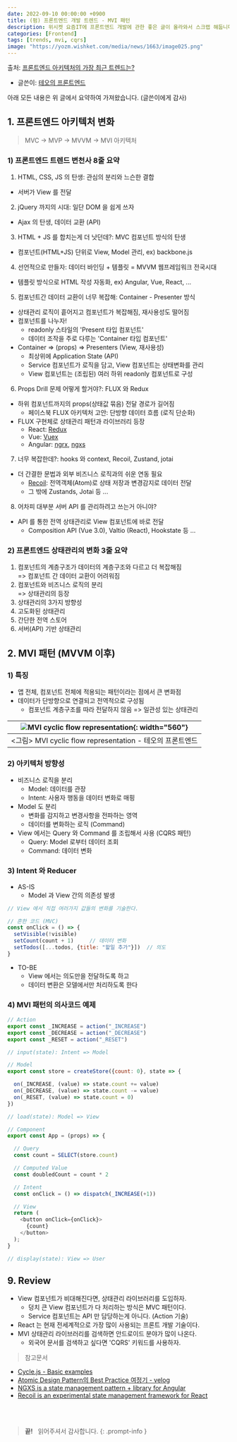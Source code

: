 ```yaml
---
date: 2022-09-10 00:00:00 +0900
title: (펌) 프론트엔드 개발 트렌드 - MVI 패턴
description: 위시켓 요즘IT에 프론트엔드 개발에 관한 좋은 글이 올라와서 스크랩 해둡니다.
categories: [Frontend]
tags: [trends, mvi, cqrs]
image: "https://yozm.wishket.com/media/news/1663/image025.png"
---
```


출처: [프론트엔드 아키텍처의 가장 최근 트렌드는?](https://yozm.wishket.com/magazine/detail/1663/)

- 글쓴이: [테오의 프론트엔드](https://velog.io/@teo/MVI-Architecture) 

아래 모든 내용은 위 글에서 요약하여 가져왔습니다. (글쓴이에게 감사)


## 1. 프론트엔드 아키텍처 변화

> MVC -> MVP -> MVVM -> MVI 아키텍처

### 1) 프론트엔드 트렌드 변천사 8줄 요약

1. HTML, CSS, JS 의 탄생: 관심의 분리와 느슨한 결합<br/>
  - 서버가 View 를 전달

2. jQuery 까지의 시대: 일단 DOM 을 쉽게 쓰자<br/>
  - Ajax 의 탄생, 데이터 교환 (API)

3. HTML + JS 를 합치는게 더 낫던데?: MVC 컴포넌트 방식의 탄생<br/>
  - 컴포넌트(HTML+JS) 단위로 View, Model 관리, ex) backbone.js

4. 선언적으로 만들자: 데이터 바인딩 + 템플릿 = MVVM 웹프레임워크 전국시대<br/>
  - 템플릿 방식으로 HTML 작성 자동화, ex) Angular, Vue, React, ...

5. 컴포넌트간 데이터 교환이 너무 복잡해: Container - Presenter 방식<br/>
  - 상태관리 로직이 흩어지고 컴포넌트가 복잡해짐, 재사용성도 떨어짐
  - 컴포넌트를 나누자!
    + readonly 스타일의 'Present 타입 컴포넌트'
    + 데이터 조작을 주로 다루는 'Container 타입 컴포넌트'
  - Container => (props) => Presenters (View, 재사용성)
    + 최상위에 Application State (API)
    + Service 컴포넌트가 로직을 담고, View 컴포넌트는 상태변화를 관리
    + View 컴포넌트는 (조립된) 여러 하위 readonly 컴포넌트로 구성
 
6. Props Drill 문제 어떻게 할거야?: FLUX 와 Redux<br/>
  - 하위 컴포넌트까지의 props(상태값 묶음) 전달 경로가 길어짐
    + 페이스북 FLUX 아키텍처 고안: 단방향 데이터 흐름 (로직 단순화)
  - FLUX 구현체로 상태관리 패턴과 라이브러리 등장
    + React: [Redux](https://redux.js.org/)
    + Vue: [Vuex](https://vuex.vuejs.org/)
    + Angular: [ngrx](https://ngrx.io/), [ngxs](https://www.ngxs.io/)

7. 너무 복잡한데?: hooks 와 context, Recoil, Zustand, jotai<br/>
  - 더 간결한 문법과 외부 비즈니스 로직과의 쉬운 연동 필요
    + [Recoil](https://recoiljs.org/): 전역객체(Atom)로 상태 저장과 변경감지로 데이터 전달
    + 그 밖에 Zustands, Jotai 등 ...

8. 어차피 대부분 서버 API 를 관리하려고 쓰는거 아니야?<br/>
  - API 를 통한 전역 상태관리로 View 컴포넌트에 바로 전달
    + Composition API (Vue 3.0), Valtio (React), Hookstate 등 ...

### 2) 프론트엔드 상태관리의 변화 3줄 요약

1. 컴포넌트의 계층구조가 데이터의 계층구조와 다르고 더 복잡해짐 <br/>
  => 컴포넌트 간 데이터 교환이 어려워짐
2. 컴포넌트와 비즈니스 로직의 분리<br/>
  => 상태관리의 등장
3. 상태관리의 3가지 방향성
  1. 고도화된 상태관리
  2. 간단한 전역 스토어
  3. 서버(API) 기반 상태관리

## 2. MVI 패턴 (MVVM 이후)

### 1) 특징

- 앱 전체, 컴포넌트 전체에 적용되는 패턴이라는 점에서 큰 변화점
- 데이터가 단방향으로 연결되고 전역적으로 구성됨
  + 컴포넌트 계층구조를 따라 전달하지 않음 => 일관성 있는 상태관리

| ![MVI cyclic flow representation](https://yozm.wishket.com/media/news/1663/image025.png){: width="560"} |
| :--: |
| &lt;그림&gt; MVI cyclic flow representation - 테오의 프론트엔드 |

### 2) 아키텍처 방향성

- 비즈니스 로직을 분리
  + Model: 데이터를 관장
  + Intent: 사용자 행동을 데이터 변화로 매핑
- Model 도 분리
  + 변화를 감지하고 변경사항을 전파하는 영역
  + 데이터를 변화하는 로직 (Command)
- View 에서는 Query 와 Command 를 조립해서 사용 (CQRS 패턴)
  + Query: Model 로부터 데이터 조회
  + Command: 데이터 변화

### 3) Intent 와 Reducer

- AS-IS
  + Model 과 View 간의 의존성 발생 

```js
// View 에서 직접 여러가지 값들의 변화를 기술한다.

// 흔한 코드 (MVC)
const onClick = () => {
  setVisible(!visible)
  setCount(count + 1)     // 데이터 변화
  setTodos([...todos, {title: "할일 추가"}])  // 의도
}
```

- TO-BE
  + View 에서는 의도만을 전달하도록 하고
  + 데이터 변환은 모델에서만 처리하도록 한다

### 4) MVI 패턴의 의사코드 예제

```js
// Action
export const _INCREASE = action("_INCREASE")
export const _DECREASE = action("_DECREASE")
export const _RESET = action("_RESET")

// input(state): Intent => Model

// Model
export const store = createStore({count: 0}, state => {

  on(_INCREASE, (value) => state.count += value)
  on(_DECREASE, (value) => state.count -= value)
  on(_RESET, (value) => state.count = 0)
})

// load(state): Model => View

// Component
export const App = (props) => {

  // Query
  const count = SELECT(store.count)

  // Computed Value
  const doubledCount = count * 2

  // Intent
  const onClick = () => dispatch(_INCREASE(+1))

  // View
  return (
    <button onClick={onClick}>
      {count}
    </button>
  );
}

// display(state): View => User
```

## 9. Review

- View 컴포넌트가 비대해진다면, 상태관리 라이브러리를 도입하자.
  + 덩치 큰 View 컴포넌트가 다 처리하는 방식은 MVC 패턴이다.
  + Service 컴포넌트는 API 만 담당하는게 아니다. (Action 기술)
- React 는 현재 전세계적으로 가장 많이 사용되는 프론트 개발 기술이다.
- MVI 상태관리 라이브러리를 검색하면 안드로이드 분야가 많이 나온다.
  + 외국어 문서를 검색하고 싶다면 'CQRS' 키워드를 사용하자.

> 참고문서

- [Cycle.js - Basic examples](https://cycle.js.org/basic-examples.html)
- [Atomic Design Pattern의 Best Practice 여정기 - velog](https://velog.io/@teo?tag=atomic-design-pattern)
- [NGXS is a state management pattern + library for Angular](https://www.ngxs.io/)
- [Recoil is an experimental state management framework for React](https://recoiljs.org/ko/)


&nbsp; <br />
&nbsp; <br />

> **끝!** &nbsp; 읽어주셔서 감사합니다.
{: .prompt-info }
